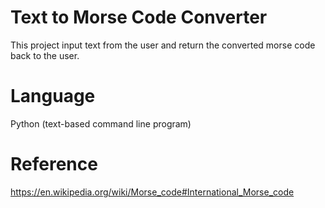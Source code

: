 
# Text to Morse Code Converter

This project input text from the user and return the converted morse code back to the user.

# Language

Python (text-based command line program)


# Reference

https://en.wikipedia.org/wiki/Morse_code#International_Morse_code
